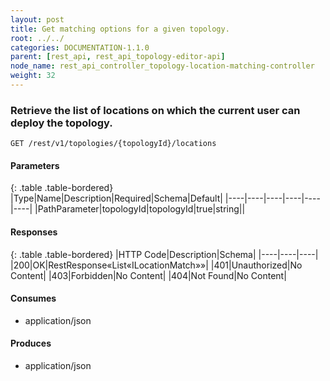 ```yaml
---
layout: post
title: Get matching options for a given topology.
root: ../../
categories: DOCUMENTATION-1.1.0
parent: [rest_api, rest_api_topology-editor-api]
node_name: rest_api_controller_topology-location-matching-controller
weight: 32
---
```


### Retrieve the list of locations on which the current user can deploy the topology.
```
GET /rest/v1/topologies/{topologyId}/locations
```

#### Parameters

{: .table .table-bordered}
|Type|Name|Description|Required|Schema|Default|
|----|----|----|----|----|----|
|PathParameter|topologyId|topologyId|true|string||


#### Responses

{: .table .table-bordered}
|HTTP Code|Description|Schema|
|----|----|----|
|200|OK|RestResponse«List«ILocationMatch»»|
|401|Unauthorized|No Content|
|403|Forbidden|No Content|
|404|Not Found|No Content|


#### Consumes

* application/json

#### Produces

* application/json

